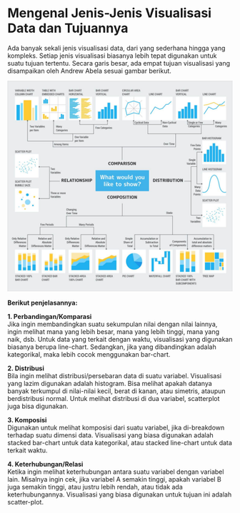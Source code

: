 # Mengenal Jenis-Jenis Visualisasi Data dan Tujuannya
Ada banyak sekali jenis visualisasi data, dari yang sederhana hingga yang kompleks. Setiap jenis visualisasi biasanya lebih tepat digunakan untuk suatu tujuan tertentu. Secara garis besar, ada empat tujuan visualisasi yang disampaikan oleh Andrew Abela sesuai gambar berikut.


![jenis visualisasi data](jenis-visualisasi-data.png)
 

**Berikut penjelasannya:**

**1. Perbandingan/Komparasi**  
    Jika ingin membandingkan suatu sekumpulan nilai dengan nilai lainnya, ingin melihat mana yang lebih besar, mana yang lebih tinggi, mana yang naik, dsb. Untuk data yang terkait dengan waktu, visualisasi yang digunakan biasanya berupa line-chart. Sedangkan, jika yang dibandingkan adalah kategorikal, maka lebih cocok menggunakan bar-chart.

**2. Distribusi**  
    Bila ingin melihat distribusi/persebaran data di suatu variabel. Visualisasi yang lazim digunakan adalah histogram. Bisa melihat apakah datanya banyak terkumpul di nilai-nilai kecil, berat di kanan, atau simetris, ataupun berdistribusi normal. Untuk melihat distribusi di dua variabel, scatterplot juga bisa digunakan.

**3. Komposisi**  
    Digunakan untuk melihat komposisi dari suatu variabel, jika di-breakdown terhadap suatu dimensi data. Visualisasi yang biasa digunakan adalah stacked bar-chart untuk data kategorikal, atau stacked line-chart untuk data terkait waktu.

**4. Keterhubungan/Relasi**  
    Ketika ingin melihat keterhubungan antara suatu variabel dengan variabel lain. Misalnya ingin cek, jika variabel A semakin tinggi, apakah variabel B juga semakin tinggi, atau justru lebih rendah, atau tidak ada keterhubungannya. Visualisasi yang biasa digunakan untuk tujuan ini adalah scatter-plot.